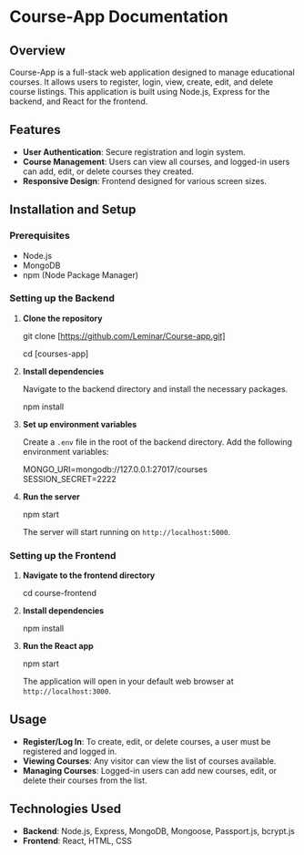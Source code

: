 # Course-App Documentation

## Overview
Course-App is a full-stack web application designed to manage educational courses. It allows users to register, login, view, create, edit, and delete course listings. This application is built using Node.js, Express for the backend, and React for the frontend.

## Features

- **User Authentication**: Secure registration and login system.
- **Course Management**: Users can view all courses, and logged-in users can add, edit, or delete courses they created.
- **Responsive Design**: Frontend designed for various screen sizes.

## Installation and Setup

### Prerequisites
- Node.js
- MongoDB
- npm (Node Package Manager)

### Setting up the Backend

1. **Clone the repository**

  
   git clone [https://github.com/Leminar/Course-app.git]

   cd [courses-app]
   

2. **Install dependencies**

   Navigate to the backend directory and install the necessary packages.


   npm install
  

3. **Set up environment variables**

   Create a `.env` file in the root of the backend directory. Add the following environment variables:

   
   MONGO_URI=mongodb://127.0.0.1:27017/courses
   SESSION_SECRET=2222
   

4. **Run the server**

  
   npm start
   

   The server will start running on `http://localhost:5000`.

### Setting up the Frontend

1. **Navigate to the frontend directory**

   
   cd course-frontend
 

2. **Install dependencies**

   
   npm install
 

3. **Run the React app**

 
   npm start
   

   The application will open in your default web browser at `http://localhost:3000`.

## Usage

- **Register/Log In**: To create, edit, or delete courses, a user must be registered and logged in.
- **Viewing Courses**: Any visitor can view the list of courses available.
- **Managing Courses**: Logged-in users can add new courses, edit, or delete their courses from the list.

## Technologies Used

- **Backend**: Node.js, Express, MongoDB, Mongoose, Passport.js, bcrypt.js
- **Frontend**: React, HTML, CSS

